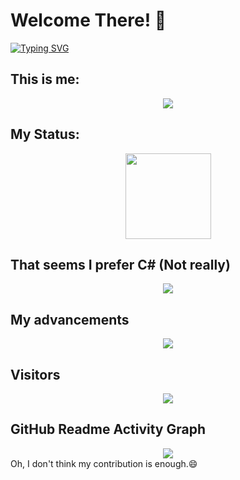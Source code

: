 # Welcome There! 👋
<a href="https://git.io/typing-svg"><img src="https://readme-typing-svg.demolab.com?font=Fira+Code&pause=1000&width=435&lines=Console.WriteLine(%22Hi!%22)" alt="Typing SVG" /></a>

<!--
**2b-creator/2b-creator** is a ✨ _special_ ✨ repository because its `README.md` (this file) appears on your GitHub profile.

Here are some ideas to get you started:

- 🔭 I’m currently working on ...
- 🌱 I’m currently learning ...
- 👯 I’m looking to collaborate on ...
- 🤔 I’m looking for help with ...
- 💬 Ask me about ...
- 📫 How to reach me: ...
- 😄 Pronouns: ...
- ⚡ Fun fact: ...
-->
## This is me:

<div align="center"> <img src="https://metrics.lecoq.io/2b-creator?template=classic&config.timezone=Asia%2FShanghai"> </div>

## My Status:
<div align="center"> <img height="137px" src="https://github-readme-stats.vercel.app/api?username=2b-creator&hide_title=true&hide_border=true&show_icons=trueline_height=21&text_color=000&icon_color=000&bg_color=0,ea6161,ffc64d,fffc4d,52fa5a&theme=graywhite" /> </div>

## That seems I prefer C# (Not really)
<div align="center"> <img src="https://github-readme-stats.vercel.app/api/top-langs/?username=2b-creator&hide_title=true&hide_border=true&layout=compact&langs_count=6&text_color=000&icon_color=fff&bg_color=0,52fa5a,4dfcff,c64dff&theme=graywhite" /> </div>

## My advancements
<div align="center"> <img src="https://github-profile-trophy.vercel.app/?username=2b-creator" /> </div>

## Visitors
<div align="center"> <img src="https://visitor-badge.glitch.me/badge?page_id=2b-creator" /> </div>

## GitHub Readme Activity Graph
<div align="center"> <img src="https://activity-graph.herokuapp.com/graph?username=2b-creator&theme=xcode" /> </div>
Oh, I don't think my contribution is enough.😄